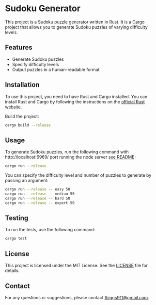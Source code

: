 # Sudoku Generator

This project is a Sudoku puzzle generator written in Rust. It is a Cargo project that allows you to generate Sudoku puzzles of varying difficulty levels.

## Features

- Generate Sudoku puzzles
- Specify difficulty levels
- Output puzzles in a human-readable format

## Installation

To use this project, you need to have Rust and Cargo installed. You can install Rust and Cargo by following the instructions on the [official Rust website](https://www.rust-lang.org/).

Build the project:

```sh
cargo build --release
```

## Usage

To generate Sudoku puzzles, run the following command with http://localhost:6969/ port running the node server [see README](../sudoku-node/README.md):

```sh
cargo run --release
```

You can specify the difficulty level and number of puzzles to generate by passing an argument:

```sh
cargo run --release -- easy 50
cargo run --release -- medium 50
cargo run --release -- hard 50
cargo run --release -- expert 50
```

## Testing

To run the tests, use the following command:

```sh
cargo test
```

## License

This project is licensed under the MIT License. See the [LICENSE](LICENSE) file for details.

## Contact

For any questions or suggestions, please contact [thiggs911@gmail.com](mailto:thiggs911@gmail.com).
